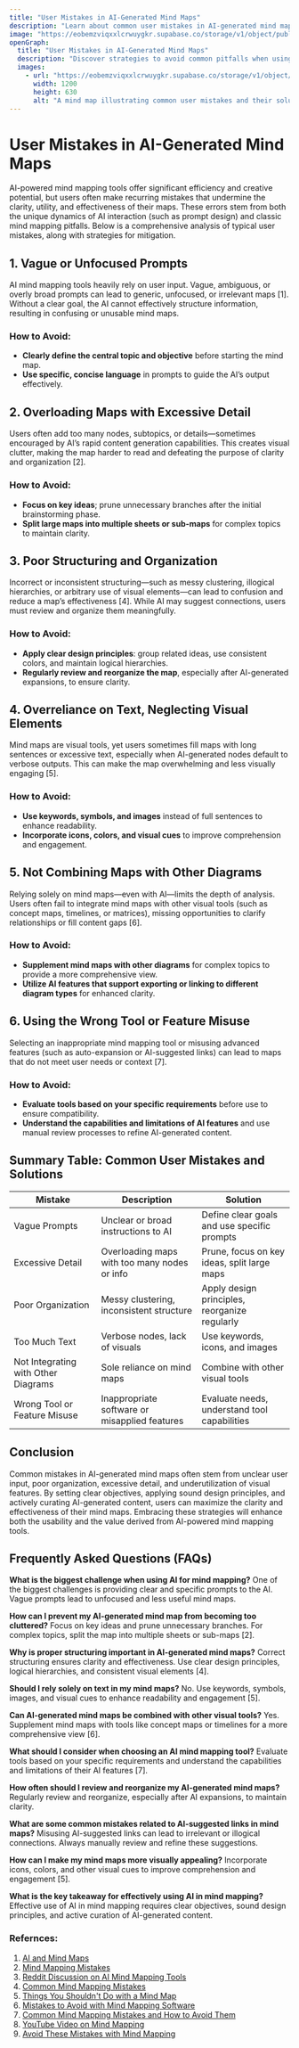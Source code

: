 ```yaml
---
title: "User Mistakes in AI-Generated Mind Maps"
description: "Learn about common user mistakes in AI-generated mind maps and how to avoid them for clearer and more effective knowledge visualization."
image: "https://eobemzviqxxlcrwuygkr.supabase.co/storage/v1/object/public/yt2insight//ai-mindmap-mistakes.jpg" # Replace with your actual image URL
openGraph:
  title: "User Mistakes in AI-Generated Mind Maps"
  description: "Discover strategies to avoid common pitfalls when using AI mind mapping tools, enhancing the clarity, utility, and effectiveness of your visual knowledge structures."
  images:
    - url: "https://eobemzviqxxlcrwuygkr.supabase.co/storage/v1/object/public/yt2insight//ai-mindmap-mistakes.jpg" # Replace with your actual image URL
      width: 1200
      height: 630
      alt: "A mind map illustrating common user mistakes and their solutions in AI-generated mind maps."
---
```

# User Mistakes in AI-Generated Mind Maps

AI-powered mind mapping tools offer significant efficiency and creative potential, but users often make recurring mistakes that undermine the clarity, utility, and effectiveness of their maps. These errors stem from both the unique dynamics of AI interaction (such as prompt design) and classic mind mapping pitfalls. Below is a comprehensive analysis of typical user mistakes, along with strategies for mitigation.

## 1. Vague or Unfocused Prompts

AI mind mapping tools heavily rely on user input. Vague, ambiguous, or overly broad prompts can lead to generic, unfocused, or irrelevant maps [1]. Without a clear goal, the AI cannot effectively structure information, resulting in confusing or unusable mind maps.

### How to Avoid:
* **Clearly define the central topic and objective** before starting the mind map.
* **Use specific, concise language** in prompts to guide the AI’s output effectively.

## 2. Overloading Maps with Excessive Detail

Users often add too many nodes, subtopics, or details—sometimes encouraged by AI’s rapid content generation capabilities. This creates visual clutter, making the map harder to read and defeating the purpose of clarity and organization [2].

### How to Avoid:
* **Focus on key ideas**; prune unnecessary branches after the initial brainstorming phase.
* **Split large maps into multiple sheets or sub-maps** for complex topics to maintain clarity.

## 3. Poor Structuring and Organization

Incorrect or inconsistent structuring—such as messy clustering, illogical hierarchies, or arbitrary use of visual elements—can lead to confusion and reduce a map’s effectiveness [4]. While AI may suggest connections, users must review and organize them meaningfully.

### How to Avoid:
* **Apply clear design principles**: group related ideas, use consistent colors, and maintain logical hierarchies.
* **Regularly review and reorganize the map**, especially after AI-generated expansions, to ensure clarity.

## 4. Overreliance on Text, Neglecting Visual Elements

Mind maps are visual tools, yet users sometimes fill maps with long sentences or excessive text, especially when AI-generated nodes default to verbose outputs. This can make the map overwhelming and less visually engaging [5].

### How to Avoid:
* **Use keywords, symbols, and images** instead of full sentences to enhance readability.
* **Incorporate icons, colors, and visual cues** to improve comprehension and engagement.

## 5. Not Combining Maps with Other Diagrams

Relying solely on mind maps—even with AI—limits the depth of analysis. Users often fail to integrate mind maps with other visual tools (such as concept maps, timelines, or matrices), missing opportunities to clarify relationships or fill content gaps [6].

### How to Avoid:
* **Supplement mind maps with other diagrams** for complex topics to provide a more comprehensive view.
* **Utilize AI features that support exporting or linking to different diagram types** for enhanced clarity.

## 6. Using the Wrong Tool or Feature Misuse

Selecting an inappropriate mind mapping tool or misusing advanced features (such as auto-expansion or AI-suggested links) can lead to maps that do not meet user needs or context [7].

### How to Avoid:
* **Evaluate tools based on your specific requirements** before use to ensure compatibility.
* **Understand the capabilities and limitations of AI features** and use manual review processes to refine AI-generated content.

## Summary Table: Common User Mistakes and Solutions

| Mistake                       | Description                                                     | Solution                                                      |
|-------------------------------|-----------------------------------------------------------------|----------------------------------------------------------------|
| Vague Prompts                 | Unclear or broad instructions to AI                               | Define clear goals and use specific prompts                      |
| Excessive Detail              | Overloading maps with too many nodes or info                      | Prune, focus on key ideas, split large maps                      |
| Poor Organization             | Messy clustering, inconsistent structure                           | Apply design principles, reorganize regularly                     |
| Too Much Text                 | Verbose nodes, lack of visuals                                    | Use keywords, icons, and images                                 |
| Not Integrating with Other Diagrams | Sole reliance on mind maps                                        | Combine with other visual tools                                 |
| Wrong Tool or Feature Misuse  | Inappropriate software or misapplied features                    | Evaluate needs, understand tool capabilities                     |

## Conclusion

Common mistakes in AI-generated mind maps often stem from unclear user input, poor organization, excessive detail, and underutilization of visual features. By setting clear objectives, applying sound design principles, and actively curating AI-generated content, users can maximize the clarity and effectiveness of their mind maps. Embracing these strategies will enhance both the usability and the value derived from AI-powered mind mapping tools.

## Frequently Asked Questions (FAQs)

**What is the biggest challenge when using AI for mind mapping?**
One of the biggest challenges is providing clear and specific prompts to the AI. Vague prompts lead to unfocused and less useful mind maps.

**How can I prevent my AI-generated mind map from becoming too cluttered?**
Focus on key ideas and prune unnecessary branches. For complex topics, split the map into multiple sheets or sub-maps [2].

**Why is proper structuring important in AI-generated mind maps?**
Correct structuring ensures clarity and effectiveness. Use clear design principles, logical hierarchies, and consistent visual elements [4].

**Should I rely solely on text in my mind maps?**
No. Use keywords, symbols, images, and visual cues to enhance readability and engagement [5].

**Can AI-generated mind maps be combined with other visual tools?**
Yes. Supplement mind maps with tools like concept maps or timelines for a more comprehensive view [6].

**What should I consider when choosing an AI mind mapping tool?**
Evaluate tools based on your specific requirements and understand the capabilities and limitations of their AI features [7].

**How often should I review and reorganize my AI-generated mind maps?**
Regularly review and reorganize, especially after AI expansions, to maintain clarity.

**What are some common mistakes related to AI-suggested links in mind maps?**
Misusing AI-suggested links can lead to irrelevant or illogical connections. Always manually review and refine these suggestions.

**How can I make my mind maps more visually appealing?**
Incorporate icons, colors, and other visual cues to improve comprehension and engagement [5].

**What is the key takeaway for effectively using AI in mind mapping?**
Effective use of AI in mind mapping requires clear objectives, sound design principles, and active curation of AI-generated content.

### Refernces:

1.  [AI and Mind Maps](https://www.innerdrive.co.uk/blog/ai-and-mind-maps/)
2.  [Mind Mapping Mistakes](https://xmind.app/blog/mindmapping-mistakes/)
3.  [Reddit Discussion on AI Mind Mapping Tools](https://www.reddit.com/r/mindmapping/comments/1bbziqa/ai_powered_mind_mapping_tool_update_2/)
4.  [Common Mind Mapping Mistakes](https://www.innerdrive.co.uk/blog/common-mind-mapping-mistakes/)
5.  [Things You Shouldn't Do with a Mind Map](https://designlike.com/4-things-you-shouldnt-do-with-a-mindmap/)
6.  [Mistakes to Avoid with Mind Mapping Software](https://mindmappingsoftwareblog.com/wp-content/uploads/rept/10-Mistakes-to-Avoid-with-MMS.pdf)
7.  [Common Mind Mapping Mistakes and How to Avoid Them](https://makeyourbizfizz.co.uk/2022/12/20/5-common-mind-mapping-mistakes-and-how-to-avoid-them/)
8.  [YouTube Video on Mind Mapping](https://www.youtube.com/watch?v=0SEc2okOjKo)
9.  [Avoid These Mistakes with Mind Mapping](https://onpassive.com/blog/avoid-these-mistakes-and-make-mind-mapping-work-for-you/)